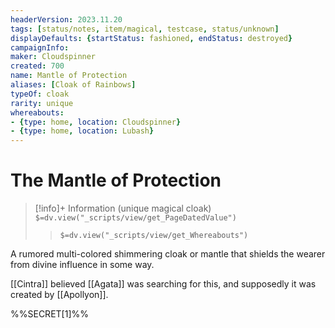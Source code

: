 ```yaml
---
headerVersion: 2023.11.20
tags: [status/notes, item/magical, testcase, status/unknown]
displayDefaults: {startStatus: fashioned, endStatus: destroyed}
campaignInfo:
maker: Cloudspinner
created: 700
name: Mantle of Protection
aliases: [Cloak of Rainbows]
typeOf: cloak
rarity: unique
whereabouts:
- {type: home, location: Cloudspinner}
- {type: home, location: Lubash}
---
```

# The Mantle of Protection
>[!info]+ Information
> (unique magical cloak)
> `$=dv.view("_scripts/view/get_PageDatedValue")`
>> `$=dv.view("_scripts/view/get_Whereabouts")`

A rumored multi-colored shimmering cloak or mantle that shields the wearer from divine influence in some way. 

[[Cintra]] believed [[Agata]] was searching for this, and supposedly it was created by [[Apollyon]]. 

%%SECRET[1]%%





